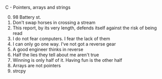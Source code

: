 C - Pointers, arrays and strings

0. 98 Battery st.
1. Don't swap horses in crossing a stream
2. This report, by its very length, defends itself against the risk of being read
3. I do not fear computers. I fear the lack of them
4. I can only go one way. I've not got a reverse gear
5. A good engineer thinks in reverse
6. Half the lies they tell about me aren't true
7. Winning is only half of it. Having fun is the other half
8. Arrays are not pointers
9. strcpy
